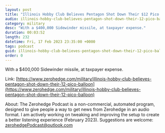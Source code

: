 ```yaml
---
layout: post
title: "Illinois Hobby Club Believes Pentagon Shot Down Their $12 Pico Balloon"
audio: illinois-hobby-club-believes-pentagon-shot-down-their-12-pico-balloon-1
category: military
desc: "With a $400,000 Sidewinder missile, at taxpayer expense."
duration: 00:03:52
length: 232
datetime: Fri, 17 Feb 2023 23:35:00 +0000
tags: podcast
guid: illinois-hobby-club-believes-pentagon-shot-down-their-12-pico-balloon-0
order: 0
---
```

With a $400,000 Sidewinder missile, at taxpayer expense.

Link: [https://www.zerohedge.com/military/illinois-hobby-club-believes-pentagon-shot-down-their-12-pico-balloon](https://www.zerohedge.com/military/illinois-hobby-club-believes-pentagon-shot-down-their-12-pico-balloon)

About: The Zerohedge Podcast is a non-commercial, automated program, designed to give people a way to get news from Zerohedge in an audio format.  I am actively working on tweaking and improving the setup to create a better listening experience (February 2023).  Suggestions are welcome: [zerohedgePodcast@outlook.com](mailto:zerohedgePodcast@outlook.com)